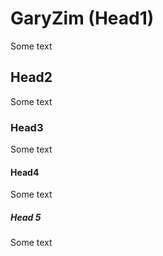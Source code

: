 # GaryZim (Head1)
Some text

## Head2
Some text

### Head3
Some text

#### Head4
Some text

##### Head 5
Some text
